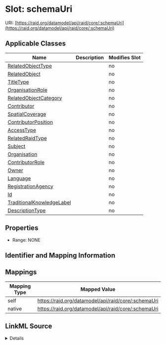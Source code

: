 

# Slot: schemaUri



URI: [https://raid.org/datamodel/api/raid/core/:schemaUri](https://raid.org/datamodel/api/raid/core/:schemaUri)



<!-- no inheritance hierarchy -->





## Applicable Classes

| Name | Description | Modifies Slot |
| --- | --- | --- |
| [RelatedObjectType](RelatedObjectType.md) |  |  no  |
| [RelatedObject](RelatedObject.md) |  |  no  |
| [TitleType](TitleType.md) |  |  no  |
| [OrganisationRole](OrganisationRole.md) |  |  no  |
| [RelatedObjectCategory](RelatedObjectCategory.md) |  |  no  |
| [Contributor](Contributor.md) |  |  no  |
| [SpatialCoverage](SpatialCoverage.md) |  |  no  |
| [ContributorPosition](ContributorPosition.md) |  |  no  |
| [AccessType](AccessType.md) |  |  no  |
| [RelatedRaidType](RelatedRaidType.md) |  |  no  |
| [Subject](Subject.md) |  |  no  |
| [Organisation](Organisation.md) |  |  no  |
| [ContributorRole](ContributorRole.md) |  |  no  |
| [Owner](Owner.md) |  |  no  |
| [Language](Language.md) |  |  no  |
| [RegistrationAgency](RegistrationAgency.md) |  |  no  |
| [Id](Id.md) |  |  no  |
| [TraditionalKnowledgeLabel](TraditionalKnowledgeLabel.md) |  |  no  |
| [DescriptionType](DescriptionType.md) |  |  no  |







## Properties

* Range: NONE





## Identifier and Mapping Information








## Mappings

| Mapping Type | Mapped Value |
| ---  | ---  |
| self | https://raid.org/datamodel/api/raid/core/:schemaUri |
| native | https://raid.org/datamodel/api/raid/core/:schemaUri |




## LinkML Source

<details>
```yaml
name: schemaUri
alias: schemaUri
domain_of:
- Id
- Contributor
- Organisation
- RelatedObject
- Owner
- RegistrationAgency
- TitleType
- DescriptionType
- AccessType
- ContributorPosition
- ContributorRole
- OrganisationRole
- RelatedRaidType
- RelatedObjectType
- RelatedObjectCategory
- Language
- Subject
- SpatialCoverage
- TraditionalKnowledgeLabel

```
</details>